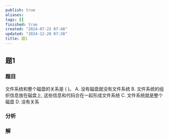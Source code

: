 ```yaml
---
publish: true
aliases: 
tags: []
finished: true
created: "2024-07-23 07:48"
updated: "2024-12-20 07:38"
title: 题1
---
```

## 题1
### 题目
文件系统和整个磁盘的关系是 ( )。
A. 没有磁盘就没有文件系统
B. 文件系统的组织信息放在磁盘上, 这些信息和代码合在一起形成文件系统
C. 文件系统就是整个磁盘
D. 没有关系
### 分析

### 解